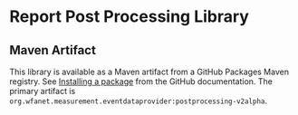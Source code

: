 # Report Post Processing Library

## Maven Artifact

This library is available as a Maven artifact from a GitHub Packages Maven
registry. See
[Installing a package](https://docs.github.com/en/packages/working-with-a-github-packages-registry/working-with-the-apache-maven-registry#installing-a-package)
from the GitHub documentation. The primary artifact is
`org.wfanet.measurement.eventdataprovider:postprocessing-v2alpha`.
